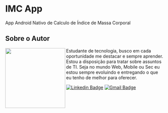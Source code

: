 # IMC App
App Android Nativo de Calculo de Índice de Massa Corporal 
## Sobre o Autor
<img align="left" width="190" height="190" margin-right="150px" src="https://ik.imagekit.io/jxh2cd8a5y/1560645176370_qO8A5rcAJ.jfif?ik-sdk-version=javascript-1.4.3&updatedAt=1659636074409"> Estudante de tecnologia, busco em cada oportunidade me destacar e sempre aprender. Estou a disposição para tratar sobre assuntos de TI. Seja no mundo Web, Mobile ou Sec eu estou sempre evoluindo e entregando o que eu tenho de melhor para oferecer.

[![Linkedin Badge](https://img.shields.io/badge/-Marcelo_Vieira-blue?style=flat-square&logo=Linkedin&logoColor=white&link=https://www.linkedin.com/in/marcelo-vieira-sousa/)](https://www.linkedin.com/in/marcelo-vieira-sousa/)  [![Gmail Badge](https://img.shields.io/badge/-marcelovieira.tec@gmail.com-c14438?style=flat-square&logo=Gmail&logoColor=white&link=mailto:marcelovieira.tec@gmail.com)](mailto:marcelovieira.tec@gmail.com)
